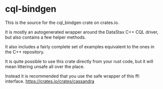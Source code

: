# cql-bindgen
This is the source for the cql_bindgen crate on crates.io.

It is mostly an autogenerated wrapper around the DataStax C++ CQL driver, but also contains a few helper methods.

It also includes a fairly complete set of examples equivalent to the ones in the C++ repository.

It is quite possible to use this crate directly from your rust code, but it will mean littering unsafe all over the place.

Instead it is recommended that you use the safe wrapper of this ffi interface.
https://crates.io/crates/cassandra
